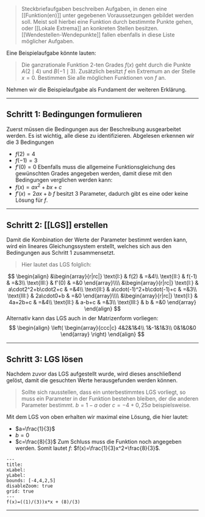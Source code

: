 > Steckbriefaufgaben beschreiben Aufgaben, in denen eine [[Funktion(en)]] unter gegebenen Voraussetzungen gebildet werden soll. Meist soll hierbei eine Funktion durch bestimmte Punkte gehen, oder [[Lokale Extrema]] an konkreten Stellen besitzen. [[Wendestellen-Wendepunkte]] fallen ebenfalls in diese Liste möglicher Aufgaben.

Eine Beispielaufgabe könnte lauten:
> Die ganzrationale Funktion $2$-ten Grades $f(x)$ geht durch die Punkte $A(2\mid4)$ und $B(-1\mid3)$. Zusätzlich besitzt $f$ ein Extremum an der Stelle $x=0$. Bestimmen Sie alle möglichen Funktionen von $f$ an.

Nehmen wir die Beispielaufgabe als Fundament der weiteren Erklärung.

---
## Schritt 1: Bedingungen formulieren
Zuerst müssen die Bedingungen aus der Beschreibung ausgearbeitet werden. Es ist wichtig, alle diese zu identifizieren.
Abgelesen erkennen wir die $3$ Bedingungen
- $f(2)=4$
- $f(-1)=3$
- $f'(0)=0$
Ebenfalls muss die allgemeine Funktionsgleichung des gewünschten Grades angegeben werden, damit diese mit den Bedingungen verglichen werden kann:
- $f(x)=ax^2+bx+c$
- $f'(x)=2ax+b$
$f$ besitzt $3$ Parameter, dadurch gibt es eine oder keine Lösung für $f$.

---
## Schritt 2: [[LGS]] erstellen
Damit die Kombination der Werte der Parameter bestimmt werden kann, wird ein lineares Gleichungssystem erstellt, welches sich aus den Bedingungen aus Schritt 1 zusammensetzt.
> Hier lautet das LGS folglich:

$$
\begin{align}
	&\begin{array}{r|rc|}
		\text{I:} & f(2) & =&4\\
		\text{II:} & f(-1) & =&3\\
		\text{III:} & f'(0) & =&0
	\end{array}\\\\
	&\begin{array}{r|rc|}
		\text{I:} & a\cdot2^2+b\cdot2+c & =&4\\
		\text{II:} & a\cdot(-1)^2+b\cdot(-1)+c & =&3\\
		\text{III:} & 2a\cdot0+b & =&0
	\end{array}\\\\
	&\begin{array}{r|rc|}
		\text{I:} & 4a+2b+c & =&4\\
		\text{II:} & a-b+c & =&3\\
		\text{III:} & b & =&0
	\end{array}
\end{align}
$$
Alternativ kann das LGS auch in der Matrizenform vorliegen:
$$
\begin{align}
\left(
	\begin{array}{ccc|c}
		4&2&1&4\\
		1&-1&1&3\\
		0&1&0&0
	\end{array}
\right)
\end{align}
$$

---
## Schritt 3: LGS lösen
Nachdem zuvor das LGS aufgestellt wurde, wird dieses anschließend gelöst, damit die gesuchten Werte herausgefunden werden können.
> Sollte sich rausstellen, dass ein unterbestimmtes LGS vorliegt, so muss ein Parameter in der Funktion bestehen bleiben, der die anderen Parameter bestimmt. $b=1-a$ oder $c=-4+0,25a$ beispielsweise.

Mit dem LGS von oben erhalten wir maximal eine Lösung, die hier lautet:
- $a=\frac{1}{3}$
- $b=0$
- $c=\frac{8}{3}$
Zum Schluss muss die Funktion noch angegeben werden. Somit lautet $f$:
$f(x)=\frac{1}{3}x^2+\frac{8}{3}$.

```functionplot
---
title: 
xLabel: 
yLabel: 
bounds: [-4,4,2,5]
disableZoom: true
grid: true
---
f(x)=((1)/(3))x*x + (8)/(3)
```

---